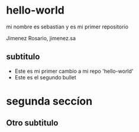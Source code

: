 # hello-world
 mi nombre es sebastian y es mi primer repositorio

 Jimenez Rosario, jimenez.sa
## subtitulo

 - Este es mi primer cambio a mi repo 'hello-world'
 - Este es el segundo bullet
# segunda seccíon

## Otro subtitulo
